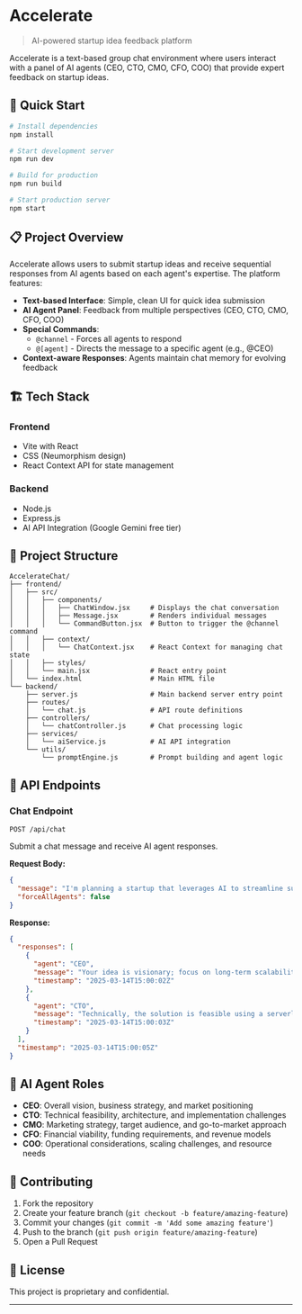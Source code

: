 # Accelerate

> AI-powered startup idea feedback platform

Accelerate is a text-based group chat environment where users interact with a panel of AI agents (CEO, CTO, CMO, CFO, COO) that provide expert feedback on startup ideas.

## 🚀 Quick Start

```bash
# Install dependencies
npm install

# Start development server
npm run dev

# Build for production
npm run build

# Start production server
npm start
```

## 📋 Project Overview

Accelerate allows users to submit startup ideas and receive sequential responses from AI agents based on each agent's expertise. The platform features:

- **Text-based Interface**: Simple, clean UI for quick idea submission
- **AI Agent Panel**: Feedback from multiple perspectives (CEO, CTO, CMO, CFO, COO)
- **Special Commands**:
  - `@channel` - Forces all agents to respond
  - `@[agent]` - Directs the message to a specific agent (e.g., @CEO)
- **Context-aware Responses**: Agents maintain chat memory for evolving feedback

## 🏗️ Tech Stack

### Frontend

- Vite with React
- CSS (Neumorphism design)
- React Context API for state management

### Backend

- Node.js
- Express.js
- AI API Integration (Google Gemini free tier)

## 📁 Project Structure

```
AccelerateChat/
├── frontend/
│   ├── src/
│   │   ├── components/
│   │   │   ├── ChatWindow.jsx     # Displays the chat conversation
│   │   │   ├── Message.jsx        # Renders individual messages
│   │   │   └── CommandButton.jsx  # Button to trigger the @channel command
│   │   ├── context/
│   │   │   └── ChatContext.jsx    # React Context for managing chat state
│   │   ├── styles/
│   │   └── main.jsx               # React entry point
│   └── index.html                 # Main HTML file
└── backend/
    ├── server.js                  # Main backend server entry point
    ├── routes/
    │   └── chat.js                # API route definitions
    ├── controllers/
    │   └── chatController.js      # Chat processing logic
    ├── services/
    │   └── aiService.js           # AI API integration
    └── utils/
        └── promptEngine.js        # Prompt building and agent logic
```

## 🔌 API Endpoints

### Chat Endpoint

```
POST /api/chat
```

Submit a chat message and receive AI agent responses.

**Request Body:**

```json
{
  "message": "I'm planning a startup that leverages AI to streamline supply chain management.",
  "forceAllAgents": false
}
```

**Response:**

```json
{
  "responses": [
    {
      "agent": "CEO",
      "message": "Your idea is visionary; focus on long-term scalability and strategic partnerships.",
      "timestamp": "2025-03-14T15:00:02Z"
    },
    {
      "agent": "CTO",
      "message": "Technically, the solution is feasible using a serverless architecture.",
      "timestamp": "2025-03-14T15:00:03Z"
    }
  ],
  "timestamp": "2025-03-14T15:00:05Z"
}
```

## 🧠 AI Agent Roles

- **CEO**: Overall vision, business strategy, and market positioning
- **CTO**: Technical feasibility, architecture, and implementation challenges
- **CMO**: Marketing strategy, target audience, and go-to-market approach
- **CFO**: Financial viability, funding requirements, and revenue models
- **COO**: Operational considerations, scaling challenges, and resource needs

## 🤝 Contributing

1. Fork the repository
2. Create your feature branch (`git checkout -b feature/amazing-feature`)
3. Commit your changes (`git commit -m 'Add some amazing feature'`)
4. Push to the branch (`git push origin feature/amazing-feature`)
5. Open a Pull Request

## 📄 License

This project is proprietary and confidential.

---

